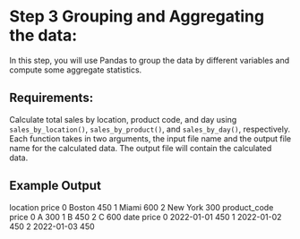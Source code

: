# Step 3 Grouping and Aggregating the data:

In this step, you will use Pandas to group the data by different variables and compute some aggregate statistics.

## Requirements:

Calculate total sales by location, product code, and day using `sales_by_location()`, `sales_by_product()`, and `sales_by_day()`, respectively. Each function takes in two arguments, the input file name and the output file name for the calculated data. The output file will contain the calculated data.

## Example Output

   location  price
0    Boston    450
1     Miami    600
2  New York    300
  product_code  price
0            A    300
1            B    450
2            C    600
         date  price
0  2022-01-01    450
1  2022-01-02    450
2  2022-01-03    450
